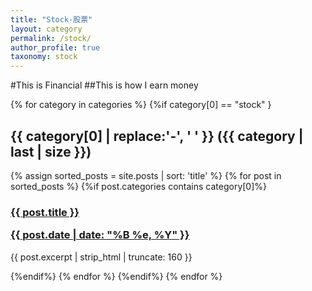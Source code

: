 ```yaml
---
title: "Stock-股票"
layout: category
permalink: /stock/
author_profile: true
taxonomy: stock
---
```


#This is Financial
##This is how I earn money

<div id="index">
    {% for category in categories %}
        {%if category[0] == "stock" }
            <a name="{{ category[0] }}"></a>
            <h2>{{ category[0] | replace:'-', ' ' }} ({{ category | last | size }})</h2>
            {% assign sorted_posts = site.posts | sort: 'title' %}
            {% for post in sorted_posts %}
                {%if post.categories contains category[0]%}
                    <h3><a href="{{ site.url }}{{ site.baseurl }}{{ post.url }}" title="{{ post.title }}">{{ post.title }} <p class="date">{{ post.date |  date: "%B %e, %Y" }}</p></a></h3>
                    <p>{{ post.excerpt | strip_html | truncate: 160 }}</p>
                {%endif%}
            {% endfor %}
        {%endif%}
    {% endfor %}
</div>
